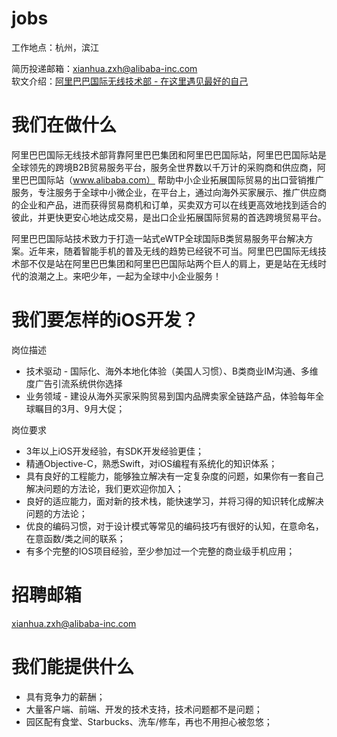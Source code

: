 # jobs
工作地点：杭州，滨江

简历投递邮箱：xianhua.zxh@alibaba-inc.com       
软文介绍：[阿里巴巴国际无线技术部 - 在这里遇见最好的自己](http://icbu.info/welcome-to-icbu/)

# 我们在做什么
阿里巴巴国际无线技术部背靠阿里巴巴集团和阿里巴巴国际站，阿里巴巴国际站是全球领先的跨境B2B贸易服务平台，服务全世界数以千万计的采购商和供应商，阿里巴巴国际站（www.alibaba.com） 帮助中小企业拓展国际贸易的出口营销推广服务，专注服务于全球中小微企业，在平台上，通过向海外买家展示、推广供应商的企业和产品，进而获得贸易商机和订单，买卖双方可以在线更高效地找到适合的彼此，并更快更安心地达成交易，是出口企业拓展国际贸易的首选跨境贸易平台。

阿里巴巴国际站技术致力于打造一站式eWTP全球国际B类贸易服务平台解决方案。近年来，随着智能手机的普及无线的趋势已经锐不可当。阿里巴巴国际无线技术部不仅是站在阿里巴巴集团和阿里巴巴国际站两个巨人的肩上，更是站在无线时代的浪潮之上。来吧少年，一起为全球中小企业服务！

# 我们要怎样的iOS开发？

岗位描述
* 技术驱动 - 国际化、海外本地化体验（美国人习惯）、B类商业IM沟通、多维度广告引流系统供你选择
* 业务领域 - 建设从海外买家采购贸易到国内品牌卖家全链路产品，体验每年全球瞩目的3月、9月大促；

岗位要求
* 3年以上iOS开发经验，有SDK开发经验更佳；
* 精通Objective-C，熟悉Swift，对iOS编程有系统化的知识体系；
* 具有良好的工程能力，能够独立解决有一定复杂度的问题，如果你有一套自己解决问题的方法论，我们更欢迎你加入；
* 良好的适应能力，面对新的技术栈，能快速学习，并将习得的知识转化成解决问题的方法论；
* 优良的编码习惯，对于设计模式等常见的编码技巧有很好的认知，在意命名，在意函数/类之间的联系；
* 有多个完整的IOS项目经验，至少参加过一个完整的商业级手机应用；

# 招聘邮箱
xianhua.zxh@alibaba-inc.com

# 我们能提供什么
* 具有竞争力的薪酬；
* 大量客户端、前端、开发的技术支持，技术问题都不是问题；
* 园区配有食堂、Starbucks、洗车/修车，再也不用担心被忽悠；
